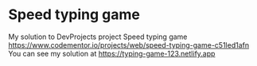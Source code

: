 # Speed typing game

My solution to DevProjects project Speed typing game https://www.codementor.io/projects/web/speed-typing-game-c51led1afn 
You can see my solution at https://typing-game-123.netlify.app
